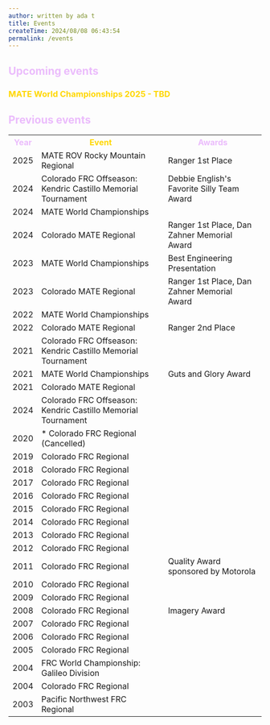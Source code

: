 ```yaml
---
author: written by ada t
title: Events
createTime: 2024/08/08 06:43:54
permalink: /events
---
```


<style>
  h2.hero-name{
  	color:  #3e2137;
  }
  h2{
  	color:  #ebbcfc;
  }
  h3{
  	color:  #FFD700;
  }
  .image-container {
    position: relative;
    height: 150px;
    overflow: hidden;
    margin-bottom: 20px;
  }

  .image-container img {
    width: 100%;
    position: relative;
  }

  .arrow {
    position: absolute;
    bottom: 0;
    left: 50%;
    transform: translateX(-50%);
    font-size: 20px;
    cursor: pointer;
    background-color: rgba(0, 0, 0, 0.7);
    padding-top: 3px;
    padding-right: 5px;
    padding-bottom: 3px;
    padding-left: 5px;
    border-radius: 50%;
  }
</style>

## Upcoming events

### MATE World Championships 2025 - TBD

## Previous events

<table>
  <tr>
    <th style="color: #ebbcfc">Year</th>
    <th style="color: #ffd700">Event</th>
    <th style="color: #ebbcfc">Awards</th>
  </tr>
  <tr>
    <td>2025</td>
    <td>MATE ROV Rocky Mountain Regional</td>
    <td>Ranger 1st Place</td>
  </tr>
 <tr>
    <td>2024</td>
    <td>Colorado FRC Offseason: Kendric Castillo Memorial Tournament</td>
    <td>Debbie English's Favorite Silly Team Award</td>
  </tr>
  <tr>
    <td>2024</td>
    <td>MATE World Championships</td>
    <td></td>
  </tr>
  <tr>
    <td>2024</td>
    <td>Colorado MATE Regional</td>
    <td>Ranger 1st Place, Dan Zahner Memorial Award</td>
  </tr>
  <tr>
   <td>2023</td>
   <td>MATE World Championships</td>
   <td>Best Engineering Presentation</td>
  </tr>
  <tr>
    <td>2023</td>
    <td>Colorado MATE Regional</td>
    <td>Ranger 1st Place, Dan Zahner Memorial Award</td>
  </tr>
  <tr>
    <td>2022</td>
    <td>MATE World Championships</td>
    <td></td>
  </tr>
  <tr>
    <td>2022</td>
    <td>Colorado MATE Regional</td>
    <td>Ranger 2nd Place</td>
  </tr>
  <tr>
    <td>2021</td>
    <td>Colorado FRC Offseason: Kendric Castillo Memorial Tournament</td>
    <td></td>
  </tr>
  <tr>
   <td>2021</td>
   <td>MATE World Championships</td>
   <td>Guts and Glory Award</td>
  </tr>
  <tr>
    <td>2021</td>
    <td>Colorado MATE Regional</td>
    <td></td>
  </tr>
 <tr>
    <td>2024</td>
    <td>Colorado FRC Offseason: Kendric Castillo Memorial Tournament</td>
    <td></td>
  </tr>
  <tr>
    <td>2020</td>
    <td>* Colorado FRC Regional (Cancelled)</td>
    <td></td>
  </tr>
  <tr>
    <td>2019</td>
    <td>Colorado FRC Regional</td>
    <td></td>
  </tr>
  <tr>
    <td>2018</td>
    <td>Colorado FRC Regional</td>
    <td></td>
  </tr>
  <tr>
    <td>2017</td>
    <td>Colorado FRC Regional</td>
    <td></td>
  </tr>
  <tr>
    <td>2016</td>
    <td>Colorado FRC Regional</td>
    <td></td>
  </tr>
  <tr>
    <td>2015</td>
    <td>Colorado FRC Regional</td>
    <td></td>
  </tr>
  <tr>
    <td>2014</td>
    <td>Colorado FRC Regional</td>
    <td></td>
  </tr>
  <tr>
    <td>2013</td>
    <td>Colorado FRC Regional</td>
    <td></td>
  </tr>
  <tr>
    <td>2012</td>
    <td>Colorado FRC Regional</td>
    <td></td>
  </tr>
  <tr>
    <td>2011</td>
    <td>Colorado FRC Regional</td>
    <td>Quality Award sponsored by Motorola</td>
  </tr>
  <tr>
    <td>2010</td>
    <td>Colorado FRC Regional</td>
    <td></td>
  </tr>
  <tr>
    <td>2009</td>
    <td>Colorado FRC Regional</td>
    <td></td>
  </tr>
  <tr>
    <td>2008</td>
    <td>Colorado FRC Regional</td>
    <td>Imagery Award</td>
  </tr>
  <tr>
    <td>2007</td>
    <td>Colorado FRC Regional</td>
    <td></td>
  </tr>
  <tr>
    <td>2006</td>
    <td>Colorado FRC Regional</td>
    <td></td>
  </tr>
  <tr>
    <td>2005</td>
    <td>Colorado FRC Regional</td>
    <td></td>
  </tr>
  <tr>
    <td>2004</td>
    <td>FRC World Championship: Galileo Division</td>
    <td></td>
  </tr>
  <tr>
    <td>2004</td>
    <td>Colorado FRC Regional</td>
    <td></td>
  </tr>
  <tr>
    <td>2003</td>
    <td>Pacific Northwest FRC Regional</td>
    <td></td>
  </tr>
</table>
